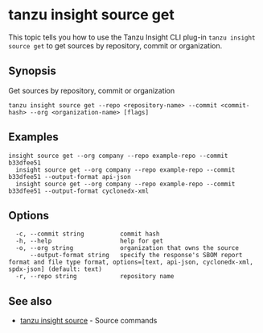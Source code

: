 # tanzu insight source get

This topic tells you how to use the Tanzu Insight CLI plug-in 
`tanzu insight source get` to get sources by repository, commit or organization.

## <a id='synopsis'></a>Synopsis

Get sources by repository, commit or organization

```console
tanzu insight source get --repo <repository-name> --commit <commit-hash> --org <organization-name> [flags]
```

## <a id='examples'></a>Examples

```console
insight source get --org company --repo example-repo --commit b33dfee51
  insight source get --org company --repo example-repo --commit b33dfee51 --output-format api-json
  insight source get --org company --repo example-repo --commit b33dfee51 --output-format cyclonedx-xml
```

## <a id='options'></a>Options

```console
  -c, --commit string          commit hash
  -h, --help                   help for get
  -o, --org string             organization that owns the source
      --output-format string   specify the response's SBOM report format and file type format, options=[text, api-json, cyclonedx-xml, spdx-json] (default: text)
  -r, --repo string            repository name
```

## <a id='see-also'></a>See also

* [tanzu insight source](tanzu_insight_source.hbs.md)	 - Source commands

